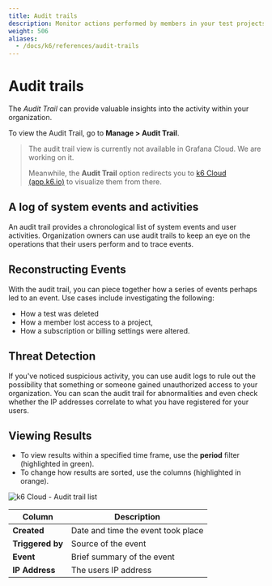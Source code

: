 ```yaml
---
title: Audit trails
description: Monitor actions performed by members in your test projects. 
weight: 506
aliases:
  - /docs/k6/references/audit-trails
---
```


# Audit trails

The *Audit Trail* can provide valuable insights into the activity within your organization.

To view the Audit Trail, go to  **Manage > Audit Trail**.

> The audit trail view is currently not available in Grafana Cloud. We are working on it.
> 
> Meanwhile, the **Audit Trail** option redirects you to [k6 Cloud (app.k6.io)](https://app.k6.io/) to visualize them from there. 

## A log of system events and activities

An audit trail provides a chronological list of system events and user activities. 
Organization owners can use audit trails to keep an eye on the operations that their users perform and to trace events.

## Reconstructing Events

With the audit trail, you can piece together how a series of events perhaps led to an event.
Use cases include investigating the following:
- How a test was deleted
- How a member lost access to a project,
- How a subscription or billing settings were altered.

## Threat Detection

If you've noticed suspicious activity,
you can use audit logs to rule out the possibility that something or someone gained unauthorized access to your organization.
You can scan the audit trail for abnormalities and even check whether the IP addresses correlate to what you have 
registered for your users.

## Viewing Results
- To view results within a specified time frame, use the **period** filter (highlighted in green).
- To change how results are sorted, use the columns (highlighted in orange).

![k6 Cloud - Audit trail list](/media/docs/k6/screenshoot-k6-cloud-audit-trail.png)

| Column                        | Description                                   |
| ----------------------------- | --------------------------------------------- |
| **Created**                   | Date and time the event took place            |
| **Triggered by**              | Source of the event                           |
| **Event**                     | Brief summary of the event                    |
| **IP Address**                | The users IP address                          |
